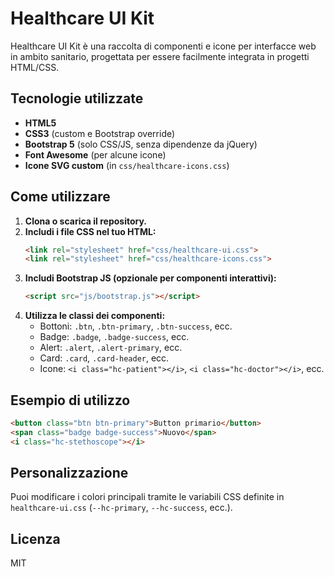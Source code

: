 # Healthcare UI Kit

Healthcare UI Kit è una raccolta di componenti e icone per interfacce web in ambito sanitario, progettata per essere facilmente integrata in progetti HTML/CSS.

## Tecnologie utilizzate

- **HTML5**  
- **CSS3** (custom e Bootstrap override)
- **Bootstrap 5** (solo CSS/JS, senza dipendenze da jQuery)
- **Font Awesome** (per alcune icone)
- **Icone SVG custom** (in `css/healthcare-icons.css`)

## Come utilizzare

1. **Clona o scarica il repository.**
2. **Includi i file CSS nel tuo HTML:**
   ```html
   <link rel="stylesheet" href="css/healthcare-ui.css">
   <link rel="stylesheet" href="css/healthcare-icons.css">
   ```
3. **Includi Bootstrap JS (opzionale per componenti interattivi):**
   ```html
   <script src="js/bootstrap.js"></script>
   ```
4. **Utilizza le classi dei componenti:**
    - Bottoni: `.btn`, `.btn-primary`, `.btn-success`, ecc.
    - Badge: `.badge`, `.badge-success`, ecc.
    - Alert: `.alert`, `.alert-primary`, ecc.
    - Card: `.card`, `.card-header`, ecc.
    - Icone: `<i class="hc-patient"></i>`, `<i class="hc-doctor"></i>`, ecc.

## Esempio di utilizzo

```html
<button class="btn btn-primary">Button primario</button>
<span class="badge badge-success">Nuovo</span>
<i class="hc-stethoscope"></i>
```

## Personalizzazione

Puoi modificare i colori principali tramite le variabili CSS definite in `healthcare-ui.css` (`--hc-primary`, `--hc-success`, ecc.).

## Licenza

MIT